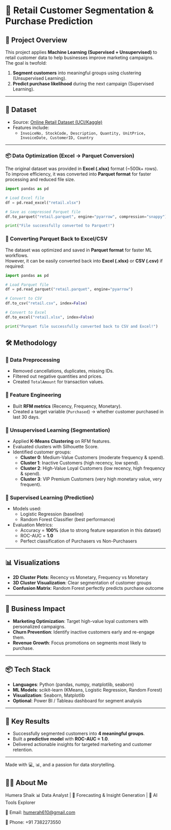 # 🛒 Retail Customer Segmentation & Purchase Prediction

## 📌 Project Overview
This project applies **Machine Learning (Supervised + Unsupervised)** to retail customer data to help businesses improve marketing campaigns.  
The goal is twofold:
1. **Segment customers** into meaningful groups using clustering (Unsupervised Learning).
2. **Predict purchase likelihood** during the next campaign (Supervised Learning).

---

## 📂 Dataset
- Source: [Online Retail Dataset (UCI/Kaggle)](https://www.kaggle.com/datasets/lakshmi25npathi/online-retail-dataset)
- Features include:
  - `InvoiceNo, StockCode, Description, Quantity, UnitPrice, InvoiceDate, CustomerID, Country`

---

### 📦 Data Optimization (Excel → Parquet Conversion)

The original dataset was provided in **Excel (.xlsx)** format (~500k+ rows).  
To improve efficiency, it was converted into **Parquet format** for faster processing and reduced file size.

```python
import pandas as pd

# Load Excel file
df = pd.read_excel("retail.xlsx")

# Save as compressed Parquet file
df.to_parquet("retail.parquet", engine="pyarrow", compression="snappy")

print("File successfully converted to Parquet!")

```


### 🔄 Converting Parquet Back to Excel/CSV

The dataset was optimized and saved in **Parquet format** for faster ML workflows.  
However, it can be easily converted back into **Excel (.xlsx)** or **CSV (.csv)** if required:

```python
import pandas as pd

# Load Parquet file
df = pd.read_parquet("retail.parquet", engine="pyarrow")

# Convert to CSV
df.to_csv("retail.csv", index=False)

# Convert to Excel
df.to_excel("retail.xlsx", index=False)

print("Parquet file successfully converted back to CSV and Excel!")


```

## 🛠️ Methodology
### 🔹 Data Preprocessing
- Removed cancellations, duplicates, missing IDs.
- Filtered out negative quantities and prices.
- Created `TotalAmount` for transaction values.

### 🔹 Feature Engineering
- Built **RFM metrics** (Recency, Frequency, Monetary).
- Created a target variable (`Purchased`) → whether customer purchased in last 30 days.

### 🔹 Unsupervised Learning (Segmentation)
- Applied **K-Means Clustering** on RFM features.
- Evaluated clusters with Silhouette Score.
- Identified customer groups:
  - **Cluster 0**: Medium-Value Customers (moderate frequency & spend).
  - **Cluster 1**: Inactive Customers (high recency, low spend).
  - **Cluster 2**: High-Value Loyal Customers (low recency, high frequency & spend).
  - **Cluster 3**: VIP Premium Customers (very high monetary value, very frequent).

### 🔹 Supervised Learning (Prediction)
- Models used:
  - Logistic Regression (baseline)
  - Random Forest Classifier (best performance)
- Evaluation Metrics:
  - Accuracy = **100%** (due to strong feature separation in this dataset)
  - ROC-AUC = **1.0**
  - Perfect classification of Purchasers vs Non-Purchasers

---

## 📊 Visualizations
- **2D Cluster Plots**: Recency vs Monetary, Frequency vs Monetary
- **3D Cluster Visualization**: Clear segmentation of customer groups
- **Confusion Matrix**: Random Forest perfectly predicts purchase outcome

---

## 🚀 Business Impact
- **Marketing Optimization**: Target high-value loyal customers with personalized campaigns.
- **Churn Prevention**: Identify inactive customers early and re-engage them.
- **Revenue Growth**: Focus promotions on segments most likely to purchase.

---

## 📦 Tech Stack
- **Languages**: Python (pandas, numpy, matplotlib, seaborn)
- **ML Models**: scikit-learn (KMeans, Logistic Regression, Random Forest)
- **Visualization**: Seaborn, Matplotlib
- **Optional**: Power BI / Tableau dashboard for segment analysis

---

## 📌 Key Results
- Successfully segmented customers into **4 meaningful groups**.
- Built a **predictive model** with **ROC-AUC = 1.0**.
- Delivered actionable insights for targeted marketing and customer retention.

---
Made with 💻, 📊, and a passion for data storytelling.


## 👩‍💻 About Me
Humera Shaik
📊 Data Analyst | 🎯 Forecasting & Insight Generation | 🤖 AI Tools Explorer

📧 Email: humerah610@gmail.com

📱 Phone: +91 7382273550
